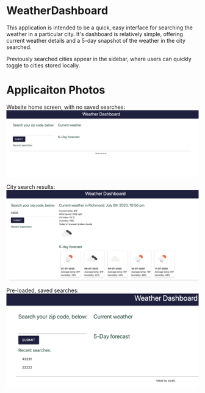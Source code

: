 # WeatherDashboard

This application is intended to be a quick, easy interface for searching the weather in a particular city. It's dashboard is relatively simple, offering current weather details and a 5-day snapshot of the weather in the city searched. 

Previously searched cities appear in the sidebar, where users can quickly toggle to cities stored locally. 

# Applicaiton Photos 

Website home screen, with no saved searches: <img src="assets/blank_load_screen.png">

City search results: <img src = "assets/search_results_screen.png" >

Pre-loaded, saved searches: <img src = "assets/past_searches.png" >